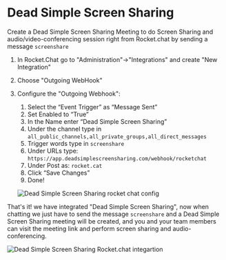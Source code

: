 # Dead Simple Screen Sharing

Create a Dead Simple Screen Sharing Meeting to do Screen Sharing and audio/video-conferencing session right from Rocket.chat by sending a message `screenshare`

1. In Rocket.Chat go to "Administration"-&gt;"Integrations" and create "New Integration"
2. Choose "Outgoing WebHook"
3. Configure the "Outgoing Webhook":

   1. Select the “Event Trigger” as “Message Sent”
   2. Set Enabled to “True”
   3. In the Name enter “Dead Simple Screen Sharing”
   4. Under the channel type in `all_public_channels,all_private_groups,all_direct_messages`
   5. Trigger words type in `screenshare`
   6. Under URLs type: `https://app.deadsimplescreensharing.com/webhook/rocketchat`
   7. Under Post as: `rocket.cat`
   8. Click “Save Changes”
   9. Done!

   ![Dead Simple Screen Sharing rocket chat config](https://www.deadsimplescreensharing.com/wp-content/uploads/2018/01/Screen-Shot-2018-01-12-at-7.37.15-PM-1024x839.png)

That's it! we have integrated "Dead Simple Screen Sharing", now when chatting we just have to send the message `screenshare` and a Dead Simple Screen Sharing meeting will be created, and you and your team members can visit the meeting link and perform screen sharing and audio-conferencing.

![Dead Simple Screen Sharing Rocket.chat integartion](https://www.deadsimplescreensharing.com/wp-content/uploads/2018/01/Screen-Shot-2018-01-12-at-7.40.07-PM-1024x453.png)

